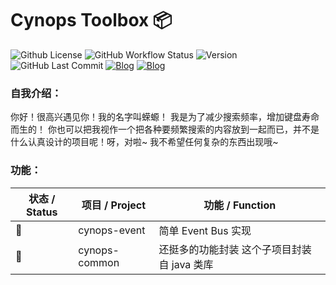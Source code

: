 # Cynops Toolbox 📦



![Github License](https://img.shields.io/github/license/hanbings/cynops?style=flat-square) ![GitHub Workflow Status](https://img.shields.io/github/workflow/status/hanbings/cynops/main?style=flat-square) ![Version](https://img.shields.io/badge/version-java11-orange?style=flat-square) ![GitHub Last Commit](https://img.shields.io/github/last-commit/hanbings/cynops?style=flat-square)  [![Blog](https://img.shields.io/badge/website-cynops-lightgrey.svg?style=flat-square)](https://cynops.tech) [![Blog](https://img.shields.io/badge/blog-@hanbings-blue.svg?style=flat-square)](https://blog.hanbings.io)

### 自我介绍：

你好！很高兴遇见你！我的名字叫蝾螈！
我是为了减少搜索频率，增加键盘寿命而生的！
你也可以把我视作一个把各种要频繁搜索的内容放到一起而已，并不是什么认真设计的项目呢！呀，对啦~ 我不希望任何复杂的东西出现哦~



### 功能：

| 状态 / Status | 项目 / Project | 功能 / Function                              |
| ------------- | -------------- | -------------------------------------------- |
| 🍻             | cynops-event   | 简单 Event Bus 实现                          |
| 🚧             | cynops-common  | 还挺多的功能封装  这个子项目封装自 java 类库 |

